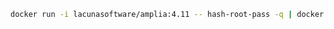 ﻿```sh
docker run -i lacunasoftware/amplia:4.11 -- hash-root-pass -q | docker secret create amplia_root_password_hash -
```
